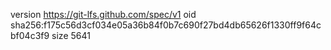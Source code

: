 version https://git-lfs.github.com/spec/v1
oid sha256:f175c56d3cf034e05a36b84f0b7c690f27bd4db65626f1330ff9f64cbf04c3f9
size 5641
